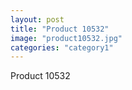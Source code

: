 ```yaml
---
layout: post
title: "Product 10532"
image: "product10532.jpg"
categories: "category1"
---
```

Product 10532
